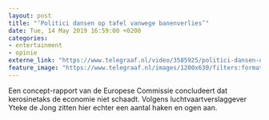 ```yaml
---
layout: post
title: "‘Politici dansen op tafel vanwege banenverlies’"
date: Tue, 14 May 2019 16:59:00 +0200
categories: 
- entertainment 
- opinie 
externe_link: "https://www.telegraaf.nl/video/3585925/politici-dansen-op-tafel-vanwege-banenverlies"
feature_image: "https://www.telegraaf.nl/images/1200x630/filters:format(jpeg):quality(80)/cdn-kiosk-api.telegraaf.nl/fcb4da40-7654-11e9-8873-0218eaf05005.jpg"
---
```


<p class="intro">Een concept-rapport van de Europese Commissie concludeert dat kerosinetaks de economie niet schaadt. Volgens luchtvaartverslaggever Yteke de Jong zitten hier echter een aantal haken en ogen aan.</p>
